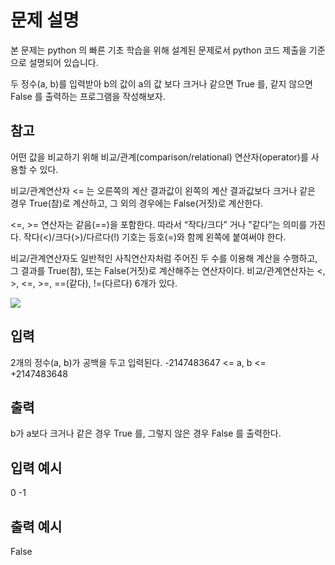 # 문제 설명

본 문제는 python 의 빠른 기초 학습을 위해 설계된 문제로서 python 코드 제출을 기준으로 설명되어 있습니다.

두 정수(a, b)를 입력받아
b의 값이 a의 값 보다 크거나 같으면 True 를, 같지 않으면 False 를 출력하는 프로그램을 작성해보자.

## 참고

어떤 값을 비교하기 위해 비교/관계(comparison/relational) 연산자(operator)를 사용할 수 있다.

비교/관계연산자 <= 는
오른쪽의 계산 결과값이 왼쪽의 계산 결과값보다 크거나 같은 경우 True(참)로 계산하고,
그 외의 경우에는 False(거짓)로 계산한다.

<=, >= 연산자는 같음(==)을 포함한다. 따라서 “작다/크다” 거나 "같다”는 의미를 가진다.
작다(<)/크다(>)/다르다(!) 기호는 등호(=)와 함께 왼쪽에 붙여써야 한다.

비교/관계연산자도 일반적인 사칙연산자처럼 주어진 두 수를 이용해 계산을 수행하고,
그 결과를 True(참), 또는 False(거짓)로 계산해주는 연산자이다.
비교/관계연산자는 <, >, <=, >=, ==(같다), !=(다르다) 6개가 있다.

<img src="https://codeup.kr/upload/pimg6215_1.png">

## 입력

2개의 정수(a, b)가 공백을 두고 입력된다.
-2147483647 <= a, b <= +2147483648

## 출력

b가 a보다 크거나 같은 경우 True 를, 그렇지 않은 경우 False 를 출력한다.

## 입력 예시

0 -1

## 출력 예시

False
